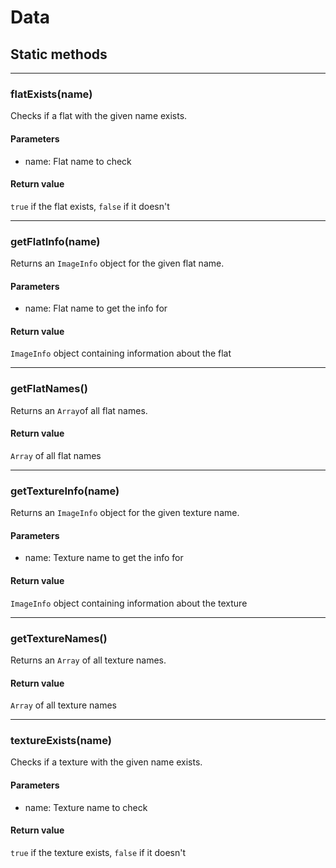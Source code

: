 # Data

## Static methods

---
### flatExists(name)
Checks if a flat with the given name exists.
#### Parameters
* name: Flat name to check
#### Return value
`true` if the flat exists, `false` if it doesn't

---
### getFlatInfo(name)
Returns an `ImageInfo` object for the given flat name.
#### Parameters
* name: Flat name to get the info for
#### Return value
`ImageInfo` object containing information about the flat

---
### getFlatNames()
Returns an `Array`of all flat names.
#### Return value
`Array` of all flat names

---
### getTextureInfo(name)
Returns an `ImageInfo` object for the given texture name.
#### Parameters
* name: Texture name to get the info for
#### Return value
`ImageInfo` object containing information about the texture

---
### getTextureNames()
Returns an `Array` of all texture names.
#### Return value
`Array` of all texture names

---
### textureExists(name)
Checks if a texture with the given name exists.
#### Parameters
* name: Texture name to check
#### Return value
`true` if the texture exists, `false` if it doesn't
